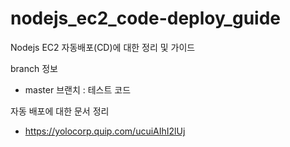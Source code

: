 # nodejs_ec2_code-deploy_guide
Nodejs EC2 자동배포(CD)에 대한 정리 및 가이드

branch 정보
- master 브랜치 : 테스트 코드

자동 배포에 대한 문서 정리 
- https://yolocorp.quip.com/ucuiAIhI2lUj

